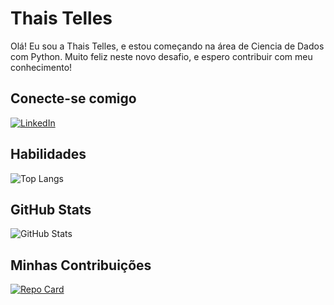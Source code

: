 # Thais Telles
Olá! Eu sou a Thais Telles, e estou começando na área de Ciencia de Dados com Python. Muito feliz neste novo desafio, e espero contribuir com meu conhecimento!

## Conecte-se comigo
[![LinkedIn](https://img.shields.io/badge/LinkedIn-000?style=for-the-badge&logo=linkedin&logoColor=0E76A8)](https://www.linkedin.com/in/thaistelles/)

## Habilidades
![Top Langs](https://github-readme-stats-git-masterrstaa-rickstaa.vercel.app/api/top-langs/?username=thaistelles_bg_color=000&border_color=30A3DC&title_color=E94D5F&text_color=FFF)

## GitHub Stats
![GitHub Stats](https://github-readme-stats.vercel.app/api?username=thaistelles&theme=transparent&bg_color=000&border_color=30A3DC&show_icons=true&icon_color=30A3DC&title_color=E94D5F&text_color=FFF)

## Minhas Contribuições
[![Repo Card](https://github-readme-stats.vercel.app/api/pin/?username=thaistelles&repo=dio-lab-open-source&bg_color=000&border_color=30A3DC&show_icons=true&icon_color=30A3DC&title_color=E94D5F&text_color=FFF)](https://github.com/thaistelles/dio-lab-open-source)
